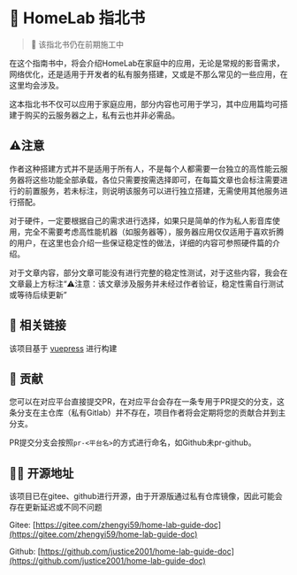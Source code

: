 # 📖 HomeLab 指北书

> 🚧 该指北书仍在前期施工中

在这个指南书中，将会介绍HomeLab在家庭中的应用，无论是常规的影音需求，网络优化，还是适用于开发者的私有服务搭建，又或是不那么常见的一些应用，在这里均会涉及。

这本指北书不仅可以应用于家庭应用，部分内容也可用于学习，其中应用篇均可搭建于购买的云服务器之上，私有云也并非必需品。

## ⚠️注意

作者这种搭建方式并不是适用于所有人，不是每个人都需要一台独立的高性能云服务器将这些功能全部承载，各位只需要按需选择即可，在每篇文章也会标注需要进行的前置服务，若未标注，则说明该服务可以进行独立搭建，无需使用其他服务进行搭配。

对于硬件，一定要根据自己的需求进行选择，如果只是简单的作为私人影音库使用，完全不需要考虑高性能机器（如服务器等），服务器应用仅仅适用于喜欢折腾的用户，在这里也会介绍一些保证稳定性的做法，详细的内容可参照硬件篇的介绍。

对于文章内容，部分文章可能没有进行完整的稳定性测试，对于这些内容，我会在文章最上方标注“⚠️注意：该文章涉及服务并未经过作者验证，稳定性需自行测试或等待后续更新”

## 🔗 相关链接

该项目基于 [vuepress](https://v2.vuepress.vuejs.org/zh/) 进行构建

## 🎉 贡献

您可以在对应平台直接提交PR，在对应平台会存在一条专用于PR提交的分支，这条分支在主仓库（私有Gitlab）并不存在，项目作者将会定期将您的贡献合并到主分支。

PR提交分支会按照`pr-<平台名>`的方式进行命名，如Github未pr-github。

## 🧑‍💻 开源地址

该项目已在gitee、github进行开源，由于开源版通过私有仓库镜像，因此可能会存在更新延迟或不同不问题

Gitee: [https://gitee.com/zhengyi59/home-lab-guide-doc](https://gitee.com/zhengyi59/home-lab-guide-doc)

Github: [https://github.com/justice2001/home-lab-guide-doc](https://github.com/justice2001/home-lab-guide-doc)

